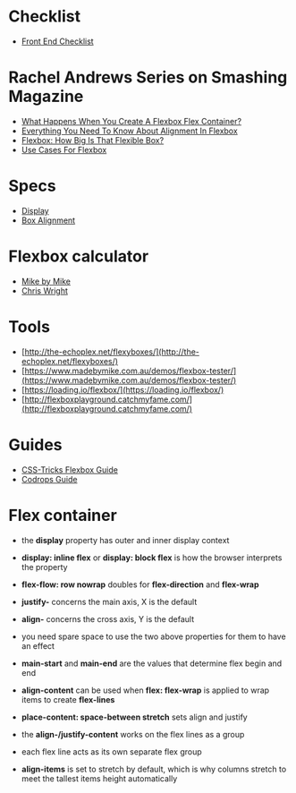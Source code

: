 # Checklist
- [Front End Checklist](https://frontendchecklist.io/)

# Rachel Andrews Series on Smashing Magazine
- [What Happens When You Create A Flexbox Flex Container?](https://www.smashingmagazine.com/2018/08/flexbox-display-flex-container/)
- [Everything You Need To Know About Alignment In Flexbox](https://www.smashingmagazine.com/2018/08/flexbox-alignment/)
- [Flexbox: How Big Is That Flexible Box?](https://www.smashingmagazine.com/2018/09/flexbox-sizing-flexible-box/)
- [Use Cases For Flexbox](https://www.smashingmagazine.com/2018/10/flexbox-use-cases/)

# Specs

- [Display](https://www.w3.org/TR/css-display-3/#intro)
- [Box Alignment](https://www.w3.org/TR/css-align-3/)

# Flexbox calculator

- [Mike by Mike](https://www.madebymike.com.au/writing/understanding-flexbox/)
- [Chris Wright](https://chriswrightdesign.com/experiments/flexbox-adventures/)


# Tools
- [http://the-echoplex.net/flexyboxes/](http://the-echoplex.net/flexyboxes/)
- [https://www.madebymike.com.au/demos/flexbox-tester/](https://www.madebymike.com.au/demos/flexbox-tester/)
- [https://loading.io/flexbox/](https://loading.io/flexbox/)
- [http://flexboxplayground.catchmyfame.com/](http://flexboxplayground.catchmyfame.com/)

# Guides
- [CSS-Tricks Flexbox Guide](https://css-tricks.com/snippets/css/a-guide-to-flexbox/)
- [Codrops Guide](https://tympanus.net/codrops/css_reference/flexbox/)


# Flex container

- the **display** property has outer and inner display context
- **display: inline flex** or **display: block flex** is how the browser interprets the property


- **flex-flow: row nowrap** doubles for **flex-direction** and **flex-wrap**

- **justify-** concerns the main axis, X is the default
- **align-** concerns the cross axis, Y is the default
- you need spare space to use the two above properties for them to have an effect
- **main-start** and **main-end** are the values that determine flex begin and end


- **align-content** can be used when **flex: flex-wrap** is applied to wrap items to create **flex-lines**
- **place-content: space-between stretch** sets align and justify
- the **align-/justify-content** works on the flex lines as a group
- each flex line acts as its own separate flex group

- **align-items** is set to stretch by default, which is why columns stretch to meet the tallest items height automatically

